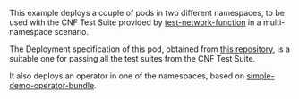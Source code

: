 This example deploys a couple of pods in two different namespaces, to be used with the CNF Test Suite provided by [test-network-function](https://github.com/test-network-function/test-network-function) in a multi-namespace scenario.

The Deployment specification of this pod, obtained from [this repository](https://github.com/test-network-function/cnf-certification-test-partner/blob/main/local-test-infra/local-pod-under-test.yaml), is a suitable one for passing all the test suites from the CNF Test Suite.

It also deploys an operator in one of the namespaces, based on [simple-demo-operator-bundle](https://quay.io/repository/opdev/simple-demo-operator-bundle).
